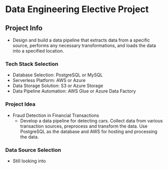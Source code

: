 # Data Engineering Elective Project

## Project Info

* Design and build a data pipeline that extracts data from a specific source, performs any necessary transformations, and loads the data into a specified location.

### Tech Stack Selection

* Database Selection: PostgreSQL or MySQL
* Serverless Platform: AWS or Azure
* Data Storage Solution: S3 or Azure Storage
* Data Pipeline Automation: AWS Glue or Azure Data Factory

### Project Idea
* Fraud Detection in Financial Transactions
  * Develop a data pipeline for detecting cars. Collect data from various transaction sources, preprocess and transform the data. Use PostgreSQL as the database and AWS for hosting and processing the data.

### Data Source Selection
* Still looking into

